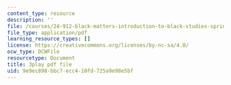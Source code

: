 ```yaml
---
content_type: resource
description: ''
file: /courses/24-912-black-matters-introduction-to-black-studies-spring-2017/9e9ec898bbc7ecc410fd725a9e98e5bf_-Cve_SI6LQs.pdf
file_type: application/pdf
learning_resource_types: []
license: https://creativecommons.org/licenses/by-nc-sa/4.0/
ocw_type: OCWFile
resourcetype: Document
title: 3play pdf file
uid: 9e9ec898-bbc7-ecc4-10fd-725a9e98e5bf
---
```

